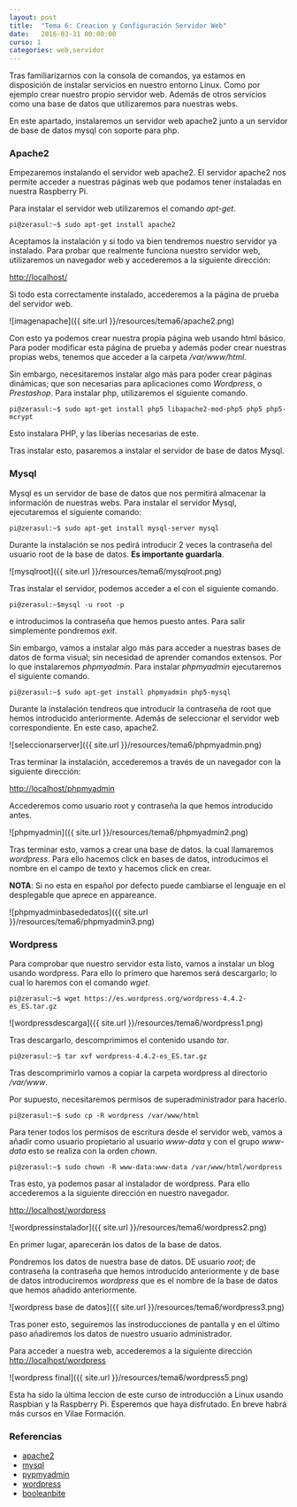 ```yaml
---
layout: post
title:  "Tema 6: Creacion y Configuración Servidor Web"
date:   2016-03-31 00:00:00
curso: 1
categories: web,servidor
---
```


Tras familiarizarnos con la consola de comandos, ya estamos en disposición de instalar servicios en nuestro entorno Linux. Como por ejemplo crear nuestro propio servidor web. Además de otros servicios como una base de datos que utilizaremos para nuestras webs.

En este apartado, instalaremos un servidor web apache2 junto a un servidor de base de datos mysql con soporte para php.

### Apache2

Empezaremos instalando el servidor web apache2. El servidor apache2 nos permite acceder a nuestras páginas web que podamos tener instaladas en nuestra Raspberry Pi.

Para instalar el servidor web utilizaremos el comando _apt-get_.

```
pi@zerasul:~$ sudo apt-get install apache2
```

Aceptamos la instalación y si todo va bien tendremos nuestro servidor ya instalado. Para probar que realmente funciona nuestro servidor web, utilizaremos un navegador web y accederemos a la siguiente dirección:

[http://localhost/](http://localhost)

Si todo esta correctamente instalado, accederemos a la página de prueba del servidor web.

![imagenapache]({{ site.url }}/resources/tema6/apache2.png)

Con esto ya podemos crear nuestra propia página web usando html básico. Para poder modificar esta página de prueba y además poder crear nuestras propias webs, tenemos que acceder a la carpeta _/var/www/html_.

Sin embargo, necesitaremos instalar algo más para poder crear páginas dinámicas; que son necesarias para aplicaciones como _Wordpress_, o _Prestashop_. Para instalar php, utilizaremos el siguiente comando.

```
pi@zerasul:~$ sudo apt-get install php5 libapache2-mod-php5 php5 php5-mcrypt
```

Esto instalara PHP, y las liberías necesarias de este.

Tras instalar esto, pasaremos a instalar el servidor de base de datos Mysql.

### Mysql

Mysql es un servidor de base de datos que nos permitirá almacenar la información de nuestras webs. Para instalar el servidor Mysql, ejecutaremos el siguiente comando:

```
pi@zerasul:~$ sudo apt-get install mysql-server mysql
```

Durante la instalación se nos pedirá introducir 2 veces la contraseña del usuario root de la base de datos. **Es importante guardarla**.

![mysqlroot]({{ site.url }}/resources/tema6/mysqlroot.png)

Tras instalar el servidor, podemos acceder a el con el siguiente comando.

```
pi@zerasul:~$mysql -u root -p
```
e introducimos la contraseña que hemos puesto antes. Para salir simplemente pondremos _exit_.

Sin embargo, vamos a instalar algo más para acceder a nuestras bases de datos de forma visual; sin necesidad de aprender comandos extensos. Por lo que instalaremos _phpmyadmin_. Para instalar _phpmyadmin_ ejecutaremos el siguiente comando.

```
pi@zerasul:~$ sudo apt-get install phpmyadmin php5-mysql
```

Durante la instalación tendreos que introducir la contraseña de root que hemos introducido anteriormente. Además de seleccionar el servidor web correspondiente. En este caso, apache2.

![seleccionarserver]({{ site.url }}/resources/tema6/phpmyadmin.png)

Tras terminar la instalación, accederemos a través de un navegador con la siguiente dirección:

[http://localhost/phpmyadmin](http://localhost/phpmyadmin)

Accederemos como usuario root y contraseña la que hemos introducido antes.

![phpmyadmin]({{ site.url }}/resources/tema6/phpmyadmin2.png)

Tras terminar esto, vamos a crear una base de datos. la cual llamaremos _wordpress_. Para ello hacemos click en bases de datos, introducimos el nombre en el campo de texto y hacemos click en crear.

**NOTA**: Si no esta en español por defecto puede cambiarse el lenguaje en el desplegable que aprece en appareance.

![phpmyadminbasededatos]({{ site.url }}/resources/tema6/phpmyadmin3.png)

### Wordpress

Para comprobar que nuestro servidor esta listo, vamos a instalar un blog usando wordpress. Para ello lo primero que haremos será descargarlo; lo cual lo haremos con el comando _wget_.

```
pi@zerasul:~$ wget https://es.wordpress.org/wordpress-4.4.2-es_ES.tar.gz
```

![wordpressdescarga]({{ site.url }}/resources/tema6/wordpress1.png)

Tras descargarlo, descomprimimos el contenido usando _tar_.


```
pi@zerasul:~$ tar xvf wordpress-4.4.2-es_ES.tar.gz
```

Tras descomprimirlo vamos a copiar la carpeta wordpress al directorio _/var/www_.

Por supuesto, necesitaremos permisos de superadministrador para hacerlo.

```
pi@zerasul:~$ sudo cp -R wordpress /var/www/html
```

Para tener todos los permisos de escritura desde el servidor web, vamos a añadir como usuario propietario al usuario _www-data_ y con el grupo _www-data_ esto se realiza con la orden _chown_.

```
pi@zerasul:~$ sudo chown -R www-data:www-data /var/www/html/wordpress
```

Tras esto, ya podemos pasar al instalador de wordpress. Para ello accederemos a la siguiente dirección en nuestro navegador.

[http://localhost/wordpress](http://localhost/wordpress)


![wordpressinstalador]({{ site.url }}/resources/tema6/wordpress2.png)


En primer lugar, aparecerán los datos de la base de datos.

Pondremos los datos de nuestra base de datos. DE usuario _root_; de contraseña la contraseña que hemos introducido anteriormente y de base de datos introduciremos _wordpress_ que es el nombre de la base de datos que hemos añadido anteriormente.

![wordpress base de datos]({{ site.url }}/resources/tema6/wordpress3.png)

Tras poner esto, seguiremos las instroducciones de pantalla y en el último paso añadiremos los datos de nuestro usuario administrador. 

Para acceder a nuestra web, accederemos a la siguiente dirección [http://localhost/wordpress](http://localhost/wordpress)

![wordpress final]({{ site.url }}/resources/tema6/wordpress5.png)


Esta ha sido la última leccion de este curso de introducción a Linux usando Raspbian y la Raspberry Pi. Esperemos que haya disfrutado. En breve habrá más cursos en Vilae Formación.

### Referencias

* [apache2](https://httpd.apache.org)
* [mysql](https://www.mysql.com)
* [pypmyadmin](https://www.phpmyadmin.net)
* [wordpress](https://es.wordpress.org)
* [booleanbite](http://booleanbite.com)